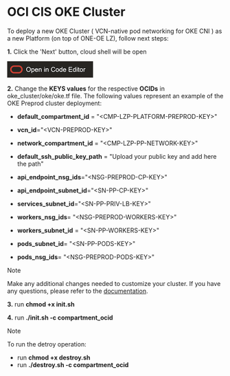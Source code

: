 # OCI CIS OKE Cluster 

To deploy a new OKE Cluster ( VCN-native pod networking for OKE CNI ) as a new Platform (on top of ONE-OE LZ), follow next steps:

**1.** Click the 'Next' button, cloud shell will be open

[![Open in Code Editor](https://raw.githubusercontent.com/oracle-devrel/oci-code-editor-samples/main/images/open-in-code-editor.png)](https://cloud.oracle.com/?region=home&cs_repo_url=https://github.com/paolajuarezgomez/oke_cis_cluster.git&cs_branch=main&cs_readme_path=INIT.md&cs_open_ce=false)

**2.** Change the **KEYS values** for the respective **OCIDs** in oke_cluster/oke/oke.tf file. The following values represent an example of the OKE Preprod cluster deployment:
 
  * **default_compartment_id** = "\<CMP-LZP-PLATFORM-PREPROD-KEY>"

  * **vcn_id**="\<VCN-PREPROD-KEY>"
  * **network_compartment_id** = "\<CMP-LZP-PP-NETWORK-KEY>"

  * **default_ssh_public_key_path** = "Upload your public key and add here the path"

  * **api_endpoint_nsg_ids**="\<NSG-PREPROD-CP-KEY>"
  * **api_endpoint_subnet_id**="\<SN-PP-CP-KEY>"
  * **services_subnet_id**="\<SN-PP-PRIV-LB-KEY>"  
  * **workers_nsg_ids**= "\<NSG-PREPROD-WORKERS-KEY>"
  * **workers_subnet_id** = "\<SN-PP-WORKERS-KEY>"
  * **pods_subnet_id**= "\<SN-PP-PODS-KEY>"
  * **pods_nsg_ids**= "\<NSG-PREPROD-PODS-KEY>"
  
> [!NOTE]
> Make any additional changes needed to customize your cluster. If you have any questions, please refer to the [documentation](https://github.com/oci-landing-zones/terraform-oci-modules-workloads/tree/main/cis-oke).

**3.** run **chmod +x init.sh**

**4.** run **./init.sh -c compartment_ocid**

> [!NOTE]
>  To run the detroy operation:
> * run **chmod +x destroy.sh**
> * run **./destroy.sh -c compartment_ocid**


